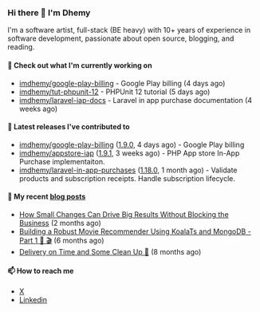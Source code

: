 ### Hi there 👋 I'm Dhemy

I'm a software artist, full-stack (BE heavy) with 10+ years of experience in software development,
passionate about open source, blogging, and reading.

#### 👷 Check out what I'm currently working on

- [imdhemy/google-play-billing](https://github.com/imdhemy/google-play-billing) - Google Play billing (4 days ago)
- [imdhemy/tut-phpunit-12](https://github.com/imdhemy/tut-phpunit-12) - PHPUnit 12 tutorial (5 days ago)
- [imdhemy/laravel-iap-docs](https://github.com/imdhemy/laravel-iap-docs) - Laravel in app purchase documentation (4 weeks ago)

#### 🔭 Latest releases I've contributed to

- [imdhemy/google-play-billing](https://github.com/imdhemy/google-play-billing) ([1.9.0](https://github.com/imdhemy/google-play-billing/releases/tag/1.9.0), 4 days ago) - Google Play billing
- [imdhemy/appstore-iap](https://github.com/imdhemy/appstore-iap) ([1.9.1](https://github.com/imdhemy/appstore-iap/releases/tag/1.9.1), 3 weeks ago) - PHP App store In-App Purchase implementaiton.
- [imdhemy/laravel-in-app-purchases](https://github.com/imdhemy/laravel-in-app-purchases) ([1.18.0](https://github.com/imdhemy/laravel-in-app-purchases/releases/tag/1.18.0), 1 month ago) - Validate products and subscription receipts. Handle subscription lifecycle.

#### 📜 My recent [blog posts](https://imdhemy.com/)

- [How Small Changes Can Drive Big Results Without Blocking the Business](https://imdhemy.com/blog/generic/lean-incremental-changes-vs-big-bang-rerwites.html/) (2 months ago)
- [Building a Robust Movie Recommender Using KoalaTs and MongoDB - Part 1 🐨 🎬](https://imdhemy.com/blog/nodejs/robust-movie-recommender-koalats-mongodb-part-1.html/) (6 months ago)
- [Delivery on Time and Some Clean Up 🧹](https://imdhemy.com/blog/generic/delivery-on-time-and-cleanup.html/) (8 months ago)

#### 📫 How to reach me

- [X](https://twitter.com/imdhemy)
- [Linkedin](https://linkedin.com/in/imdhemy)

